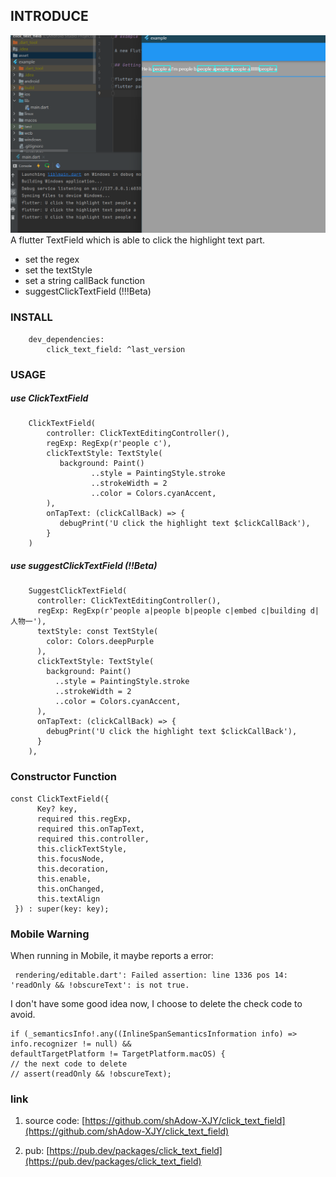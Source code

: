 ## INTRODUCE
 ![example](https://github.com/shAdow-XJY/click_text_field/blob/master/asset/example.png)
 A flutter TextField which is able to click the highlight text part.
 * set the regex
 * set the textStyle
 * set a string callBack function
 * suggestClickTextField (!!!Beta)
### INSTALL

```
    dev_dependencies:
        click_text_field: ^last_version
```

### USAGE
##### use ClickTextField
```
    ClickTextField(
        controller: ClickTextEditingController(),
        regExp: RegExp(r'people c'),
        clickTextStyle: TextStyle(
           background: Paint()
                  ..style = PaintingStyle.stroke
                  ..strokeWidth = 2
                  ..color = Colors.cyanAccent,
        ),
        onTapText: (clickCallBack) => {
           debugPrint('U click the highlight text $clickCallBack'),
        }
    )
```
##### use suggestClickTextField (!!Beta)
```
    SuggestClickTextField(
      controller: ClickTextEditingController(),
      regExp: RegExp(r'people a|people b|people c|embed c|building d|人物一'),
      textStyle: const TextStyle(
        color: Colors.deepPurple
      ),
      clickTextStyle: TextStyle(
        background: Paint()
          ..style = PaintingStyle.stroke
          ..strokeWidth = 2
          ..color = Colors.cyanAccent,
      ),
      onTapText: (clickCallBack) => {
        debugPrint('U click the highlight text $clickCallBack'),
      }
    ),
```
### Constructor Function

```
const ClickTextField({
      Key? key,
      required this.regExp,
      required this.onTapText,
      required this.controller,
      this.clickTextStyle,
      this.focusNode,
      this.decoration,
      this.enable,
      this.onChanged,
      this.textAlign
 }) : super(key: key);
```


### Mobile Warning
When running in Mobile, it maybe reports a error:
```
 rendering/editable.dart': Failed assertion: line 1336 pos 14: 'readOnly && !obscureText': is not true.
```
I don't have some good idea now, I choose to delete the check code to avoid.
```
if (_semanticsInfo!.any((InlineSpanSemanticsInformation info) => info.recognizer != null) &&
defaultTargetPlatform != TargetPlatform.macOS) {
// the next code to delete
// assert(readOnly && !obscureText);
```

### link
1. source code: [https://github.com/shAdow-XJY/click_text_field](https://github.com/shAdow-XJY/click_text_field)

2. pub: [https://pub.dev/packages/click_text_field](https://pub.dev/packages/click_text_field)
